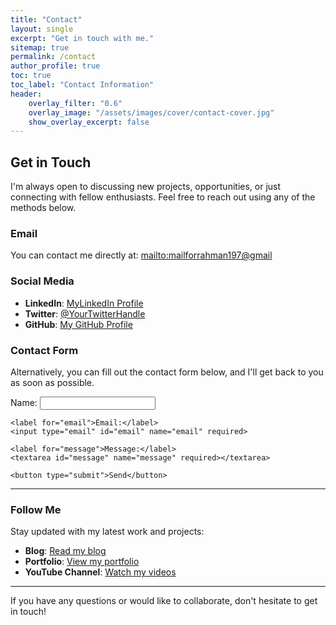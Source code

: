 ```yaml
---
title: "Contact"
layout: single
excerpt: "Get in touch with me."
sitemap: true
permalink: /contact
author_profile: true
toc: true
toc_label: "Contact Information"
header:
    overlay_filter: "0.6"
    overlay_image: "/assets/images/cover/contact-cover.jpg"
    show_overlay_excerpt: false
---
```


## Get in Touch

I'm always open to discussing new projects, opportunities, or just connecting with fellow enthusiasts. Feel free to reach out using any of the methods below.

### Email

You can contact me directly at: [mailto:mailforrahman197@gmail](mailto:mailforrahman197@gmail.com)

### Social Media

- **LinkedIn**: [MyLinkedIn Profile](https://www.linkedin.com/in/abdurahman27)
- **Twitter**: [@YourTwitterHandle](https://twitter.com/yourhandle)
- **GitHub**: [My GitHub Profile](https://github.com/abd-al-rahmanh)

### Contact Form

Alternatively, you can fill out the contact form below, and I'll get back to you as soon as possible.

<form action="https://formspree.io/f/your-form-id" method="post">
    <label for="name">Name:</label>
    <input type="text" id="name" name="name" required>
    
    <label for="email">Email:</label>
    <input type="email" id="email" name="email" required>
    
    <label for="message">Message:</label>
    <textarea id="message" name="message" required></textarea>
    
    <button type="submit">Send</button>
</form>

---

### Follow Me

Stay updated with my latest work and projects:

- **Blog**: [Read my blog](https://yourblog.com)
- **Portfolio**: [View my portfolio](https://yourportfolio.com)
- **YouTube Channel**: [Watch my videos](https://www.youtube.com/c/yourchannel)

---

If you have any questions or would like to collaborate, don't hesitate to get in touch!
